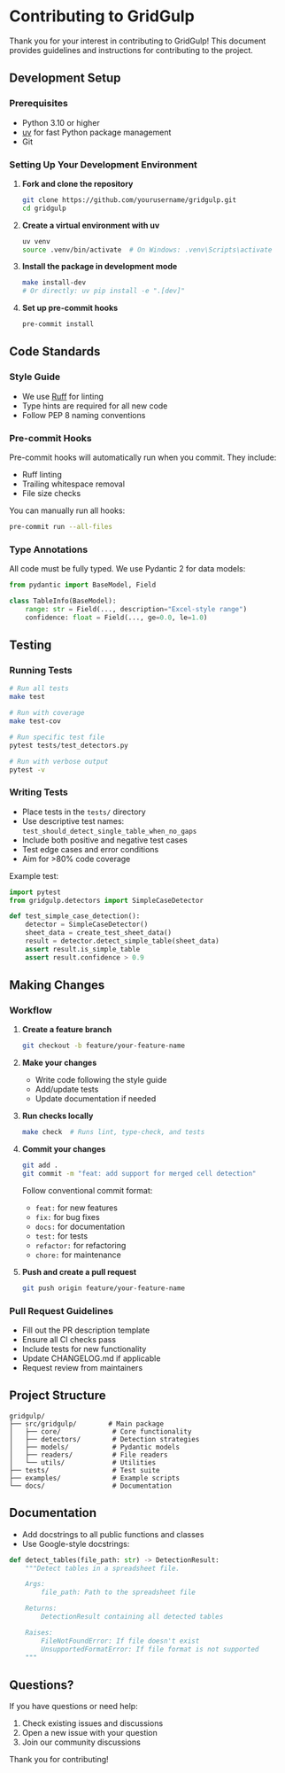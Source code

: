 # Contributing to GridGulp

Thank you for your interest in contributing to GridGulp! This document provides guidelines and instructions for contributing to the project.

## Development Setup

### Prerequisites

- Python 3.10 or higher
- [uv](https://github.com/astral-sh/uv) for fast Python package management
- Git

### Setting Up Your Development Environment

1. **Fork and clone the repository**
   ```bash
   git clone https://github.com/yourusername/gridgulp.git
   cd gridgulp
   ```

2. **Create a virtual environment with uv**
   ```bash
   uv venv
   source .venv/bin/activate  # On Windows: .venv\Scripts\activate
   ```

3. **Install the package in development mode**
   ```bash
   make install-dev
   # Or directly: uv pip install -e ".[dev]"
   ```

4. **Set up pre-commit hooks**
   ```bash
   pre-commit install
   ```

## Code Standards

### Style Guide

- We use [Ruff](https://github.com/astral-sh/ruff) for linting
- Type hints are required for all new code
- Follow PEP 8 naming conventions

### Pre-commit Hooks

Pre-commit hooks will automatically run when you commit. They include:
- Ruff linting
- Trailing whitespace removal
- File size checks

You can manually run all hooks:
```bash
pre-commit run --all-files
```

### Type Annotations

All code must be fully typed. We use Pydantic 2 for data models:

```python
from pydantic import BaseModel, Field

class TableInfo(BaseModel):
    range: str = Field(..., description="Excel-style range")
    confidence: float = Field(..., ge=0.0, le=1.0)
```

## Testing

### Running Tests

```bash
# Run all tests
make test

# Run with coverage
make test-cov

# Run specific test file
pytest tests/test_detectors.py

# Run with verbose output
pytest -v
```

### Writing Tests

- Place tests in the `tests/` directory
- Use descriptive test names: `test_should_detect_single_table_when_no_gaps`
- Include both positive and negative test cases
- Test edge cases and error conditions
- Aim for >80% code coverage

Example test:
```python
import pytest
from gridgulp.detectors import SimpleCaseDetector

def test_simple_case_detection():
    detector = SimpleCaseDetector()
    sheet_data = create_test_sheet_data()
    result = detector.detect_simple_table(sheet_data)
    assert result.is_simple_table
    assert result.confidence > 0.9
```

## Making Changes

### Workflow

1. **Create a feature branch**
   ```bash
   git checkout -b feature/your-feature-name
   ```

2. **Make your changes**
   - Write code following the style guide
   - Add/update tests
   - Update documentation if needed

3. **Run checks locally**
   ```bash
   make check  # Runs lint, type-check, and tests
   ```

4. **Commit your changes**
   ```bash
   git add .
   git commit -m "feat: add support for merged cell detection"
   ```

   Follow conventional commit format:
   - `feat:` for new features
   - `fix:` for bug fixes
   - `docs:` for documentation
   - `test:` for tests
   - `refactor:` for refactoring
   - `chore:` for maintenance

5. **Push and create a pull request**
   ```bash
   git push origin feature/your-feature-name
   ```

### Pull Request Guidelines

- Fill out the PR description template
- Ensure all CI checks pass
- Include tests for new functionality
- Update CHANGELOG.md if applicable
- Request review from maintainers

## Project Structure

```
gridgulp/
├── src/gridgulp/        # Main package
│   ├── core/             # Core functionality
│   ├── detectors/        # Detection strategies
│   ├── models/           # Pydantic models
│   ├── readers/          # File readers
│   └── utils/            # Utilities
├── tests/                # Test suite
├── examples/             # Example scripts
└── docs/                 # Documentation
```

## Documentation

- Add docstrings to all public functions and classes
- Use Google-style docstrings:

```python
def detect_tables(file_path: str) -> DetectionResult:
    """Detect tables in a spreadsheet file.

    Args:
        file_path: Path to the spreadsheet file

    Returns:
        DetectionResult containing all detected tables

    Raises:
        FileNotFoundError: If file doesn't exist
        UnsupportedFormatError: If file format is not supported
    """
```

## Questions?

If you have questions or need help:

1. Check existing issues and discussions
2. Open a new issue with your question
3. Join our community discussions

Thank you for contributing!
